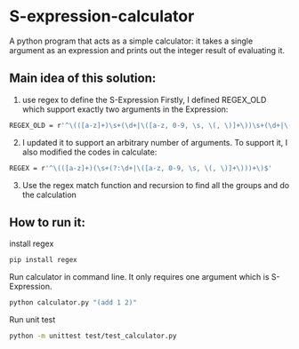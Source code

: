 # S-expression-calculator
A python program that acts as a simple calculator: it takes a single argument as an expression and prints out the integer result of evaluating it.

## Main idea of this solution:
1. use regex to define the S-Expression
Firstly, I defined REGEX_OLD which support exactly two arguments in the Expression:
```sh
REGEX_OLD = r'^\(([a-z]+)\s+(\d+|\([a-z, 0-9, \s, \(, \)]+\))\s+(\d+|\([a-z, 0-9, \s, \(, \)]+\))\)$'
```
2. I updated it to support an arbitrary number of arguments. To support it, I also modified the codes in calculate:
```sh
REGEX = r'^\(([a-z]+)(\s+(?:\d+|\([a-z, 0-9, \s, \(, \)]+\)))+\)$'
```
3. Use the regex match function and recursion to find all the groups and do the calculation

## How to run it:
install regex
```sh
pip install regex
```
Run calculator in command line. It only requires one argument which is S-Expression.
```sh
python calculator.py "(add 1 2)"
```

Run unit test
```sh
python -m unittest test/test_calculator.py
```
